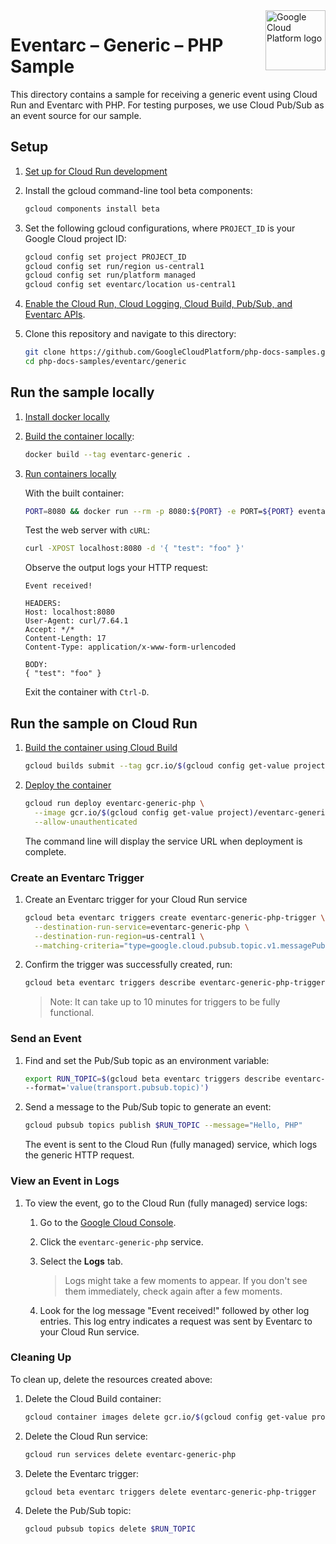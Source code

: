 <img src="https://avatars2.githubusercontent.com/u/2810941?v=3&s=96" alt="Google Cloud Platform logo" title="Google Cloud Platform" align="right" height="96" width="96"/>

# Eventarc – Generic – PHP Sample

This directory contains a sample for receiving a generic event using Cloud Run
and Eventarc with PHP. For testing purposes, we use Cloud Pub/Sub as an event
source for our sample.

## Setup

1. [Set up for Cloud Run development](https://cloud.google.com/run/docs/setup)

1. Install the gcloud command-line tool beta components:

    ```sh
    gcloud components install beta
    ```

1. Set the following gcloud configurations, where `PROJECT_ID` is your Google
   Cloud project ID:

    ```sh
    gcloud config set project PROJECT_ID
    gcloud config set run/region us-central1
    gcloud config set run/platform managed
    gcloud config set eventarc/location us-central1
    ```

1. [Enable the Cloud Run, Cloud Logging, Cloud Build, Pub/Sub, and Eventarc APIs][enable_apis_url].

1. Clone this repository and navigate to this directory:

    ```sh
    git clone https://github.com/GoogleCloudPlatform/php-docs-samples.git
    cd php-docs-samples/eventarc/generic
    ```

## Run the sample locally

1. [Install docker locally](https://docs.docker.com/install/)

1. [Build the container locally](https://cloud.google.com/run/docs/building/containers#building_locally_and_pushing_using_docker):

    ```sh
    docker build --tag eventarc-generic .
    ```

1. [Run containers locally](https://cloud.google.com/run/docs/testing/local)

    With the built container:

    ```sh
    PORT=8080 && docker run --rm -p 8080:${PORT} -e PORT=${PORT} eventarc-generic
    ```

    Test the web server with `cURL`:

    ```sh
    curl -XPOST localhost:8080 -d '{ "test": "foo" }'
    ```

    Observe the output logs your HTTP request:

    ```
    Event received!

    HEADERS:
    Host: localhost:8080
    User-Agent: curl/7.64.1
    Accept: */*
    Content-Length: 17
    Content-Type: application/x-www-form-urlencoded

    BODY:
    { "test": "foo" }
    ```

    Exit the container with `Ctrl-D`.

## Run the sample on Cloud Run

1. [Build the container using Cloud Build](https://cloud.google.com/run/docs/building/containers#builder)

    ```sh
    gcloud builds submit --tag gcr.io/$(gcloud config get-value project)/eventarc-generic-php
    ```

1. [Deploy the container](https://cloud.google.com/run/docs/deploying#service)

    ```sh
    gcloud run deploy eventarc-generic-php \
      --image gcr.io/$(gcloud config get-value project)/eventarc-generic-php \
      --allow-unauthenticated
    ```

    The command line will display the service URL when deployment is complete.

### Create an Eventarc Trigger

1. Create an Eventarc trigger for your Cloud Run service

    ```sh
    gcloud beta eventarc triggers create eventarc-generic-php-trigger \
      --destination-run-service=eventarc-generic-php \
      --destination-run-region=us-central1 \
      --matching-criteria="type=google.cloud.pubsub.topic.v1.messagePublished"
    ```

1. Confirm the trigger was successfully created, run:

    ```sh
    gcloud beta eventarc triggers describe eventarc-generic-php-trigger
    ```

    > Note: It can take up to 10 minutes for triggers to be fully functional.

### Send an Event

1. Find and set the Pub/Sub topic as an environment variable:

    ```sh
    export RUN_TOPIC=$(gcloud beta eventarc triggers describe eventarc-generic-php-trigger \
    --format='value(transport.pubsub.topic)')
    ```

1. Send a message to the Pub/Sub topic to generate an event:

    ```sh
    gcloud pubsub topics publish $RUN_TOPIC --message="Hello, PHP"
    ```

    The event is sent to the Cloud Run (fully managed) service, which logs the generic HTTP request.

### View an Event in Logs

1. To view the event, go to the Cloud Run (fully managed) service logs:

    1. Go to the [Google Cloud Console](https://console.cloud.google.com/run).

    1. Click the `eventarc-generic-php` service.

    1. Select the **Logs** tab.

        > Logs might take a few moments to appear. If you don't see them immediately, check again after a few moments.

    1. Look for the log message "Event received!" followed by other log entries. This log entry indicates a request was sent by Eventarc to your Cloud Run service.

### Cleaning Up

To clean up, delete the resources created above:

1. Delete the Cloud Build container:

    ```sh
    gcloud container images delete gcr.io/$(gcloud config get-value project)/eventarc-generic-php
    ```

1. Delete the Cloud Run service:

    ```sh
    gcloud run services delete eventarc-generic-php
    ```

1. Delete the Eventarc trigger:

    ```sh
    gcloud beta eventarc triggers delete eventarc-generic-php-trigger
    ```

1. Delete the Pub/Sub topic:

    ```sh
    gcloud pubsub topics delete $RUN_TOPIC
    ```

[enable_apis_url]: https://console.cloud.google.com/flows/enableapi?apiid=run.googleapis.com,logging.googleapis.com,cloudbuild.googleapis.com,pubsub.googleapis.com,eventarc.googleapis.com
[run_button_generic]: https://deploy.cloud.run/?dir=eventarc/generic
